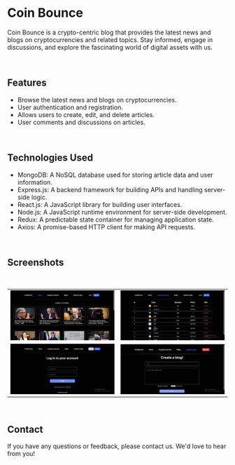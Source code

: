 # Coin Bounce

Coin Bounce is a crypto-centric blog that provides the latest news and blogs on cryptocurrencies and related topics. Stay informed, engage in discussions, and explore the fascinating world of digital assets with us.

<br>

## Features

- Browse the latest news and blogs on cryptocurrencies.
- User authentication and registration.
- Allows users to create, edit, and delete articles.
- User comments and discussions on articles.

<br>

## Technologies Used

- MongoDB: A NoSQL database used for storing article data and user information.
- Express.js: A backend framework for building APIs and handling server-side logic.
- React.js: A JavaScript library for building user interfaces.
- Node.js: A JavaScript runtime environment for server-side development.
- Redux: A predictable state container for managing application state.
- Axios: A promise-based HTTP client for making API requests.  

<br>

## Screenshots
<br>

<table>
    <tr>
        <td><img src = "/screenshots/1.jpg" ></td>
        <td><img src = "/screenshots/2.jpg" ></td>
    </tr>
    <tr>
        <td><img src = "/screenshots/3.jpg" ></td>
        <td><img src = "/screenshots/4.jpg" ></td>
  </tr>
</table>    

<!-- <hr> -->

<br>

## Contact

If you have any questions or feedback, please contact us. We'd love to hear from you!

